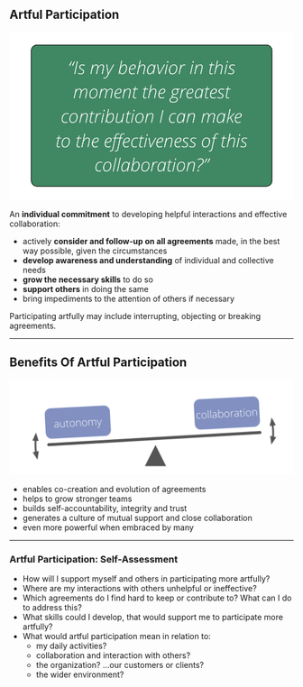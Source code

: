 ## Artful Participation

![right,fit](img/collaboration-values/artful-participation.png)

An **individual commitment** to developing helpful interactions and effective collaboration:

* actively **consider and follow-up on all agreements** made, in the best way possible, given the circumstances
* **develop awareness and understanding** of individual and collective needs
* **grow the necessary skills** to do so
* **support others** in doing the same 
* bring impediments to the attention of others if necessary

Participating artfully may include interrupting, objecting or breaking  agreements.

---

## Benefits Of Artful Participation

![right,fit](img/illustrations/balance-autonomy-collaboration.png)

- enables co-creation and evolution of agreements
- helps to grow stronger teams
- builds self-accountability, integrity and trust
- generates a culture of mutual support and close collaboration
- even more powerful when embraced by many

---

### Artful Participation: Self-Assessment

* How will I support myself and others in participating more artfully? 
* Where are my interactions with others unhelpful or ineffective?
* Which agreements do I find hard to keep or contribute to? What can I do to address this?
* What skills could I develop, that would support me to participate more artfully?
* What would artful participation mean in relation to:
    * my daily activities?
    * collaboration and interaction with others?
    * the organization? ...our customers or clients?
    * the wider environment?

